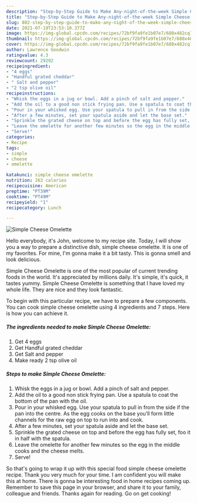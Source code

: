 ```yaml
---
description: "Step-by-Step Guide to Make Any-night-of-the-week Simple Cheese Omelette"
title: "Step-by-Step Guide to Make Any-night-of-the-week Simple Cheese Omelette"
slug: 802-step-by-step-guide-to-make-any-night-of-the-week-simple-cheese-omelette
date: 2021-07-19T23:53:10.377Z
image: https://img-global.cpcdn.com/recipes/72bf9fa9fe1b07e7/680x482cq70/simple-cheese-omelette-recipe-main-photo.jpg
thumbnail: https://img-global.cpcdn.com/recipes/72bf9fa9fe1b07e7/680x482cq70/simple-cheese-omelette-recipe-main-photo.jpg
cover: https://img-global.cpcdn.com/recipes/72bf9fa9fe1b07e7/680x482cq70/simple-cheese-omelette-recipe-main-photo.jpg
author: Lawrence Goodwin
ratingvalue: 4.3
reviewcount: 29292
recipeingredient:
- "4 eggs"
- "Handful grated cheddar"
- " Salt and pepper"
- "2 tsp olive oil"
recipeinstructions:
- "Whisk the eggs in a jug or bowl. Add a pinch of salt and pepper."
- "Add the oil to a good non stick frying pan. Use a spatula to coat the bottom of the pan with the oil."
- "Pour in your whisked egg. Use your spatula to pull in from the side if the pan into the centre. As the egg cooks on the base you’ll form little channels for the raw egg on top to run into and cook."
- "After a few minutes, set your spatula aside and let the base set."
- "Sprinkle the grated cheese on top and before the egg has fully set, foo it in half with the spatula."
- "Leave the omelette for another few minutes so the egg in the middle cooks and the cheese melts."
- "Serve!"
categories:
- Recipe
tags:
- simple
- cheese
- omelette

katakunci: simple cheese omelette 
nutrition: 263 calories
recipecuisine: American
preptime: "PT39M"
cooktime: "PT49M"
recipeyield: "1"
recipecategory: Lunch

---
```



![Simple Cheese Omelette](https://img-global.cpcdn.com/recipes/72bf9fa9fe1b07e7/680x482cq70/simple-cheese-omelette-recipe-main-photo.jpg)

Hello everybody, it's John, welcome to my recipe site. Today, I will show you a way to prepare a distinctive dish, simple cheese omelette. It is one of my favorites. For mine, I'm gonna make it a bit tasty. This is gonna smell and look delicious.

Simple Cheese Omelette is one of the most popular of current trending foods in the world. It's appreciated by millions daily. It's simple, it's quick, it tastes yummy. Simple Cheese Omelette is something that I have loved my whole life. They are nice and they look fantastic.




To begin with this particular recipe, we have to prepare a few components. You can cook simple cheese omelette using 4 ingredients and 7 steps. Here is how you can achieve it.

<!--inarticleads1-->

##### The ingredients needed to make Simple Cheese Omelette:

1. Get 4 eggs
1. Get Handful grated cheddar
1. Get  Salt and pepper
1. Make ready 2 tsp olive oil




<!--inarticleads2-->

##### Steps to make Simple Cheese Omelette:

1. Whisk the eggs in a jug or bowl. Add a pinch of salt and pepper.
1. Add the oil to a good non stick frying pan. Use a spatula to coat the bottom of the pan with the oil.
1. Pour in your whisked egg. Use your spatula to pull in from the side if the pan into the centre. As the egg cooks on the base you’ll form little channels for the raw egg on top to run into and cook.
1. After a few minutes, set your spatula aside and let the base set.
1. Sprinkle the grated cheese on top and before the egg has fully set, foo it in half with the spatula.
1. Leave the omelette for another few minutes so the egg in the middle cooks and the cheese melts.
1. Serve!




So that's going to wrap it up with this special food simple cheese omelette recipe. Thank you very much for your time. I am confident you will make this at home. There is gonna be interesting food in home recipes coming up. Remember to save this page in your browser, and share it to your family, colleague and friends. Thanks again for reading. Go on get cooking!
